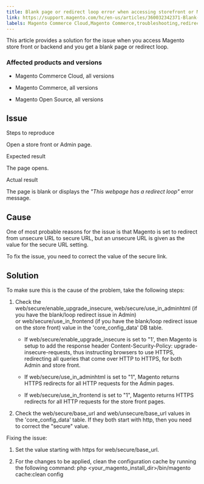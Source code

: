 ```yaml
---
title: Blank page or redirect loop error when accessing storefront or Magento Admin
link: https://support.magento.com/hc/en-us/articles/360032342371-Blank-page-or-redirect-loop-error-when-accessing-storefront-or-Magento-Admin
labels: Magento Commerce Cloud,Magento Commerce,troubleshooting,redirect,blank,Magento Admin
---
```


This article provides a solution for the issue when you access Magento store front or backend and you get a blank page or redirect loop.

### Affected products and versions

* Magento Commerce Cloud, all versions

* Magento Commerce, all versions

* Magento Open Source, all versions

## Issue

Steps to reproduce

Open a store front or Admin page.

Expected result

The page opens.

Actual result

The page is blank or displays the *"This webpage has a redirect loop"* error message.

## Cause

One of most probable reasons for the issue is that Magento is set to redirect from unsecure URL to secure URL, but an unsecure URL is given as the value for the secure URL setting.

To fix the issue, you need to correct the value of the secure link.

## Solution

To make sure this is the cause of the problem, take the following steps:

1. Check the web/secure/enable\_upgrade\_insecure, web/secure/use\_in\_adminhtml (if you have the blank/loop redirect issue in Admin) or web/secure/use\_in\_frontend (if you have the blank/loop redirect issue on the store front) value in the 'core\_config\_data' DB table.

	
	* If web/secure/enable\_upgrade\_insecure is set to "1', then Magento is setup to add the response header Content-Security-Policy: upgrade-insecure-requests, thus instructing browsers to use HTTPS, redirecting all queries that come over HTTP to HTTPS, for both Admin and store front.
	
	* If web/secure/use\_in\_adminhtml is set to "1", Magento returns HTTPS redirects for all HTTP requests for the Admin pages.
	
	* If web/secure/use\_in\_frontend is set to "1", Magento returns HTTPS redirects for all HTTP requests for the store front pages.

1. Check the web/secure/base\_url and web/unsecure/base\_url values in the 'core\_config\_data' table. If they both start with http, then you need to correct the "secure" value.

Fixing the issue:

1. Set the value starting with https for web/secure/base\_url.

1. For the changes to be applied, clean the configuration cache by running the following command:
php <your\_magento\_install\_dir>/bin/magento cache:clean config



